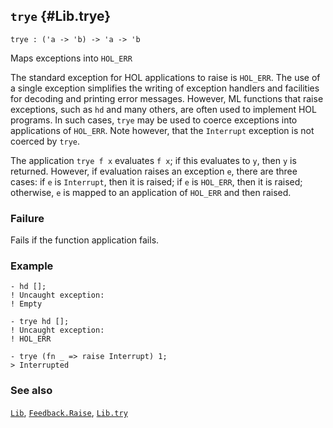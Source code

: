 ## `trye` {#Lib.trye}


```
trye : ('a -> 'b) -> 'a -> 'b
```



Maps exceptions into `HOL_ERR`


The standard exception for HOL applications to raise is `HOL_ERR`. The
use of a single exception simplifies the writing of exception handlers
and facilities for decoding and printing error messages. However, ML
functions that raise exceptions, such as `hd` and many others, are often
used to implement HOL programs. In such cases, `trye` may be used to
coerce exceptions into applications of `HOL_ERR`. Note however, that the
`Interrupt` exception is not coerced by `trye`.

The application `trye f x` evaluates `f x`; if this evaluates to `y`,
then `y` is returned. However, if evaluation raises an exception `e`,
there are three cases: if `e` is `Interrupt`, then it is raised; if `e`
is `HOL_ERR`, then it is raised; otherwise, `e` is mapped to an
application of `HOL_ERR` and then raised.

### Failure

Fails if the function application fails.

### Example

    
    - hd [];
    ! Uncaught exception:
    ! Empty
    
    - trye hd [];
    ! Uncaught exception:
    ! HOL_ERR
    
    - trye (fn _ => raise Interrupt) 1;
    > Interrupted
    



### See also

[`Lib`](#Lib), [`Feedback.Raise`](#Feedback.Raise), [`Lib.try`](#Lib.try)

